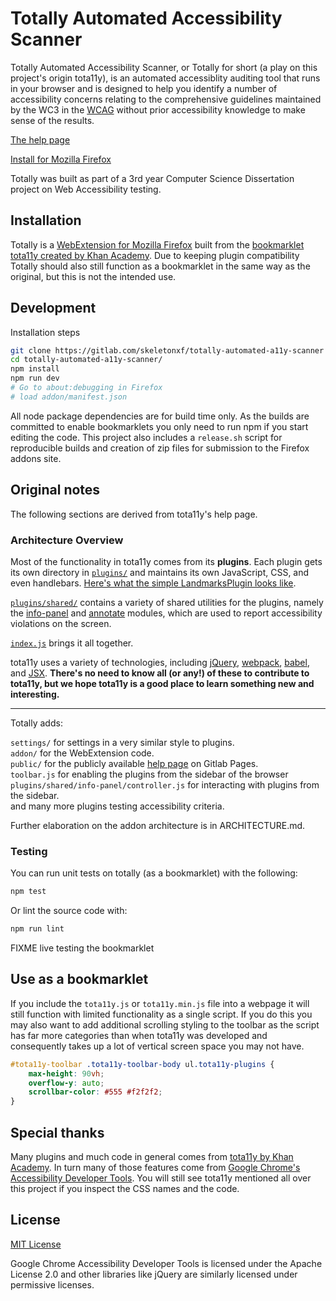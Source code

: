 # Totally Automated Accessibility Scanner

Totally Automated Accessibility Scanner, or Totally for short (a play on this project's origin tota11y), is an automated accessiblity auditing tool that runs in your browser and is designed to help you identify a number of accessibility concerns relating to the comprehensive guidelines maintained by the WC3 in the [WCAG](https://www.w3.org/TR/WCAG21/) without prior accessibility knowledge to make sense of the results.

[The help page](https://skeletonxf.gitlab.io/totally-automated-a11y-scanner/)

[Install for Mozilla Firefox](https://addons.mozilla.org/en-GB/firefox/addon/totally-automated-a11y-scanner/)

Totally was built as part of a 3rd year Computer Science Dissertation project on Web Accessibility testing.

## Installation

Totally is a [WebExtension for Mozilla Firefox](https://addons.mozilla.org/en-GB/firefox/addon/totally-automated-a11y-scanner/) built from the [bookmarklet tota11y created by Khan Academy](https://github.com/Khan/tota11y).
Due to keeping plugin compatibility Totally should also still function as a bookmarklet in the same way as the original, but this is not the intended use.

## Development

Installation steps

```bash
git clone https://gitlab.com/skeletonxf/totally-automated-a11y-scanner
cd totally-automated-a11y-scanner/
npm install
npm run dev
# Go to about:debugging in Firefox
# load addon/manifest.json
```

All node package dependencies are for build time only. As the builds are committed to enable bookmarklets you only need to run npm if you start editing the code. This project also includes a `release.sh` script for reproducible builds and creation of zip files for submission to the Firefox addons site.

## Original notes

The following sections are derived from tota11y's help page.

### Architecture Overview

Most of the functionality in tota11y comes from its **plugins**. Each plugin
gets its own directory in [`plugins/`](https://github.com/Khan/tota11y/tree/master/plugins) and maintains its own JavaScript, CSS,
and even handlebars. [Here's what the simple LandmarksPlugin looks like](https://github.com/Khan/tota11y/blob/master/plugins/landmarks/index.js).

[`plugins/shared/`](https://github.com/Khan/tota11y/tree/master/plugins/shared) contains a variety of shared utilities for the plugins, namely the [info-panel](https://github.com/Khan/tota11y/tree/master/plugins/shared/info-panel) and [annotate](https://github.com/Khan/tota11y/tree/master/plugins/shared/annotate) modules, which are used to report accessibility violations on the screen.

[`index.js`](https://github.com/Khan/tota11y/blob/master/index.js) brings it all together.

tota11y uses a variety of technologies, including [jQuery](https://jquery.com/), [webpack](https://webpack.github.io/), [babel](https://babeljs.io/), and [JSX](https://facebook.github.io/jsx/). **There's no need to know all (or any!) of these to contribute to tota11y, but we hope tota11y is a good place to learn something new and interesting.**

*****

Totally adds:

`settings/` for settings in a very similar style to plugins.  
`addon/` for the WebExtension code.  
`public/` for the publicly available [help page]((https://skeletonxf.gitlab.io/totally-automated-a11y-scanner/)) on Gitlab Pages.  
`toolbar.js` for enabling the plugins from the sidebar of the browser  
`plugins/shared/info-panel/controller.js` for interacting with plugins from the sidebar.  
and many more plugins testing accessibility criteria.

Further elaboration on the addon architecture is in ARCHITECTURE.md.

### Testing

You can run unit tests on totally (as a bookmarklet) with the following:

```bash
npm test
```

Or lint the source code with:

```bash
npm run lint
```

FIXME live testing the bookmarklet

## Use as a bookmarklet

If you include the `tota11y.js` or `tota11y.min.js` file into a webpage it will still function with limited functionality as a single script. If you do this you may also want to add additional scrolling styling to the toolbar as the script has far more categories than when tota11y was developed and consequently takes up a lot of vertical screen space you may not have.

```css
#tota11y-toolbar .tota11y-toolbar-body ul.tota11y-plugins {
    max-height: 90vh;
    overflow-y: auto;
    scrollbar-color: #555 #f2f2f2;
}
```

## Special thanks

Many plugins and much code in general comes from [tota11y by Khan Academy](https://khan.github.io/tota11y/). In turn many of those features come from [Google Chrome's Accessibility Developer Tools](https://github.com/GoogleChrome/accessibility-developer-tools). You will still see tota11y mentioned all over this project if you inspect the CSS names and the code.

## License

[MIT License](LICENSE.txt)

Google Chrome Accessibility Developer Tools is licensed under the Apache License 2.0 and other libraries like jQuery are similarly licensed under permissive licenses.
